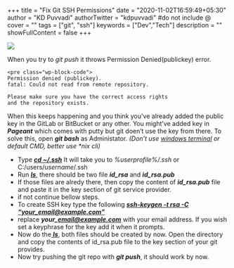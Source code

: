 +++
title = "Fix Git SSH Permissions"
date = "2020-11-02T16:59:49+05:30"
author = "KD Puvvadi"
authorTwitter = "kdpuvvadi" #do not include @
cover = ""
tags = ["git", "ssh"]
keywords = ["Dev","Tech"]
description = ""
showFullContent = false
+++

![](/image/gitlab-access-denied-publickey.jpg)

When you try to *git push* it throws Permission Denied(publickey) error.

```
<pre class="wp-block-code">
Permission denied (publickey).
fatal: Could not read from remote repository.

Please make sure you have the correct access rights
and the repository exists.
```

When this keeps happening and you think you’ve already added the public key in the GitLab or BitBucket or any other. You might’ve added key in ***Pageant*** which comes with putty but git doen’t use the key from there. To solve this, open ***git bash*** as Administator. *(Don’t use [windows terminal](https://kd.puvvadi.me/launch-windows-terminal-from-cmd/) or default CMD, better use \*nix cli)*

- Type **<span style="text-decoration: underline;">*cd ~/.ssh*</span>** It will take you to *%userprofile%/.ssh* or C:/users/*username*/.ssh
- Run *<span style="text-decoration: underline;">**ls**</span>*, there should be two file ***id\_rsa*** and ***id\_rsa.pub***
- If those files are alredy there, then copy the content of ***id\_rsa.pub*** file and paste it in the key section of git service provider.
- if not continue bellow steps.
- To create SSH key type the following ***<span style="text-decoration: underline;">ssh-keygen -t rsa -C “your\_email@example.com”</span>***
- replace ***your\_email@example.com*** with your email address. If you wish set a keyphrase for the key add it when it prompts.
- Now do the<span style="text-decoration: underline;"> ***ls***</span>, both files should be created by now. Open the directory and copy the contents of id\_rsa.pub file to the key section of your git provides.
- Now try pushing the git repo with ***git push***, it should work by now.
